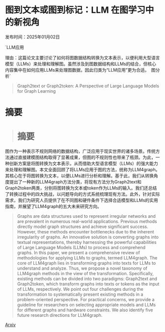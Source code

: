 # 图到文本或图到标记：LLM 在图学习中的新视角

发布时间：2025年01月02日

`LLM应用

理由：这篇论文主要讨论了如何将图数据结构转换为文本表示，以便利用大型语言模型（LLMs）来处理和理解图。虽然涉及到图数据结构和LLMs的结合，但核心内容集中在如何应用LLMs来处理图数据，因此归类为“LLM应用”更为合适。` `图分析`

> Graph2text or Graph2token: A Perspective of Large Language Models for Graph Learning

# 摘要

> # 摘要
图作为一种表示不规则网络的数据结构，广泛应用于现实世界的诸多场景。传统方法通过直接建模图结构取得了显著成果，但图的不规则性也带来了瓶颈。为此，一种创新方案是将图转换为文本表示，从而借助大型语言模型（LLMs）的强大能力来处理和理解图。本文全面回顾了将LLMs应用于图的方法，统称为LLM4graph。其核心在于将图转换为文本，以便LLMs进行分析和理解。基于此，我们从转换角度提出了一种新的LLM4graph方法分类，将现有方法分为Graph2text和Graph2token两类，分别将图转换为文本或token作为LLMs的输入。我们还总结了转换过程中的四大挑战，以问题导向的方式系统梳理现有方法。此外，针对实际需求，我们为研究人员提供了在不同图和硬件条件下选择合适模型和LLMs的实用指南，并展望了LLM4graph的五大未来研究方向。

> Graphs are data structures used to represent irregular networks and are prevalent in numerous real-world applications. Previous methods directly model graph structures and achieve significant success. However, these methods encounter bottlenecks due to the inherent irregularity of graphs. An innovative solution is converting graphs into textual representations, thereby harnessing the powerful capabilities of Large Language Models (LLMs) to process and comprehend graphs. In this paper, we present a comprehensive review of methodologies for applying LLMs to graphs, termed LLM4graph. The core of LLM4graph lies in transforming graphs into texts for LLMs to understand and analyze. Thus, we propose a novel taxonomy of LLM4graph methods in the view of the transformation. Specifically, existing methods can be divided into two paradigms: Graph2text and Graph2token, which transform graphs into texts or tokens as the input of LLMs, respectively. We point out four challenges during the transformation to systematically present existing methods in a problem-oriented perspective. For practical concerns, we provide a guideline for researchers on selecting appropriate models and LLMs for different graphs and hardware constraints. We also identify five future research directions for LLM4graph.

[Arxiv](https://arxiv.org/abs/2501.01124)